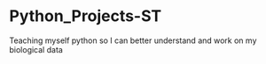 # Python_Projects-ST
 Teaching myself python so I can better understand and work on my biological data
